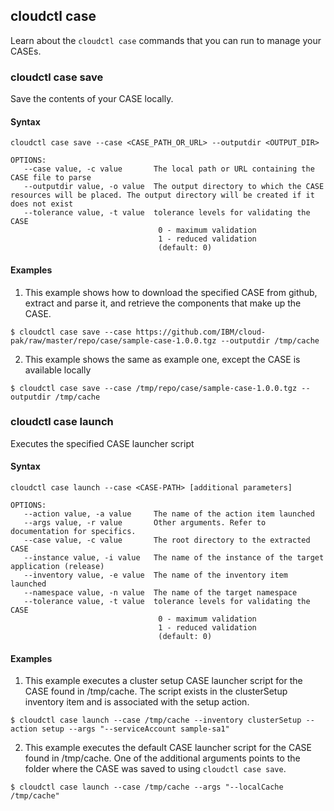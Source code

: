 ## cloudctl case

Learn about the `cloudctl case` commands that you can run to manage your CASEs.

### cloudctl case save

Save the contents of your CASE locally.

#### Syntax

```
cloudctl case save --case <CASE_PATH_OR_URL> --outputdir <OUTPUT_DIR>

OPTIONS:
   --case value, -c value       The local path or URL containing the CASE file to parse
   --outputdir value, -o value  The output directory to which the CASE resources will be placed. The output directory will be created if it does not exist
   --tolerance value, -t value  tolerance levels for validating the CASE 
                                 0 - maximum validation 
                                 1 - reduced validation 
                                 (default: 0)
```

#### Examples

1. This example shows how to download the specified CASE from github, extract and parse it, and retrieve the components that make up the CASE.
```
$ cloudctl case save --case https://github.com/IBM/cloud-pak/raw/master/repo/case/sample-case-1.0.0.tgz --outputdir /tmp/cache
```

2. This example shows the same as example one, except the CASE is available locally
```
$ cloudctl case save --case /tmp/repo/case/sample-case-1.0.0.tgz --outputdir /tmp/cache
```

### cloudctl case launch

Executes the specified CASE launcher script

#### Syntax
```
cloudctl case launch --case <CASE-PATH> [additional parameters]

OPTIONS:
   --action value, -a value     The name of the action item launched
   --args value, -r value       Other arguments. Refer to documentation for specifics.
   --case value, -c value       The root directory to the extracted CASE
   --instance value, -i value   The name of the instance of the target application (release)
   --inventory value, -e value  The name of the inventory item launched
   --namespace value, -n value  The name of the target namespace
   --tolerance value, -t value  tolerance levels for validating the CASE 
                                 0 - maximum validation 
                                 1 - reduced validation 
                                 (default: 0)
```

#### Examples

1. This example executes a cluster setup CASE launcher script for the CASE found in /tmp/cache. The script exists in the clusterSetup inventory item and is associated with the setup action. 

```
$ cloudctl case launch --case /tmp/cache --inventory clusterSetup --action setup --args "--serviceAccount sample-sa1"
```

2. This example executes the default CASE launcher script for the CASE found in /tmp/cache. One of the additional arguments points to the folder where the CASE was saved to using `cloudctl case save`.

```
$ cloudctl case launch --case /tmp/cache --args "--localCache /tmp/cache"
```